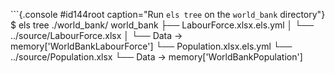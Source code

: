 
```{.console #id144root caption="Run `els tree` on the `world_bank` directory"}
$ els tree ./world_bank/
world_bank
├── LabourForce.xlsx.els.yml
│   └── ../source/LabourForce.xlsx
│       └── Data → memory['WorldBankLabourForce']
└── Population.xlsx.els.yml
    └── ../source/Population.xlsx
        └── Data → memory['WorldBankPopulation']
```
